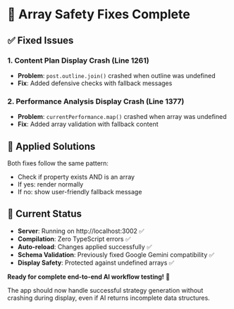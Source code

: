# 🎯 Array Safety Fixes Complete

## ✅ Fixed Issues

### 1. Content Plan Display Crash (Line 1261)
- **Problem**: `post.outline.join()` crashed when outline was undefined
- **Fix**: Added defensive checks with fallback messages

### 2. Performance Analysis Display Crash (Line 1377) 
- **Problem**: `currentPerformance.map()` crashed when array was undefined
- **Fix**: Added array validation with fallback content

## 🔧 Applied Solutions

Both fixes follow the same pattern:
- Check if property exists AND is an array
- If yes: render normally
- If no: show user-friendly fallback message

## 🚀 Current Status

- **Server**: Running on http://localhost:3002 ✅
- **Compilation**: Zero TypeScript errors ✅
- **Auto-reload**: Changes applied successfully ✅
- **Schema Validation**: Previously fixed Google Gemini compatibility ✅
- **Display Safety**: Protected against undefined arrays ✅

**Ready for complete end-to-end AI workflow testing!** 🎉

The app should now handle successful strategy generation without crashing during display, even if AI returns incomplete data structures.
